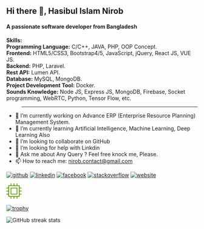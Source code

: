 ## Hi there 👋, Hasibul Islam Nirob
#### A passionate software developer from Bangladesh

**Skills:** <br>
**Programming Language:** C/C++, JAVA, PHP, OOP Concept.<br>
**Frontend:** HTML5/CSS3, Bootstrap4/5, JavaScript, jQuery, React JS, VUE JS.<br>
**Backend:** PHP, Laravel.<br>
**Rest API:** Lumen API.<br>
**Database:** MySQL, MongoDB.<br>
**Project Development Tool:** Docker.<br>
**Sounds Knowledge:** Node JS, Express JS, MongoDB, Firebase, Socket programming, WebRTC, Python, Tensor Flow, etc.
>--------------------------------

- 🔭 I’m currently working on  Advance ERP (Enterprise Resource Planning) Management System. 
- 🌱 I’m currently learning Artificial Intelligence, Machine Learning, Deep Learning Also 
- 👯 I’m looking to collaborate on GitHub 
- 🤔 I’m looking for help with Linkdin 
- 💬 Ask me about Any Query ? Feel free knock me, Please. 
- 📫 How to reach me: nirob.contact@gmail.com 


[<img src='https://cdn.jsdelivr.net/npm/simple-icons@3.0.1/icons/github.svg' alt='github' height='40'>](https://github.com/hasibul-islam-nirob)  [<img src='https://cdn.jsdelivr.net/npm/simple-icons@3.0.1/icons/linkedin.svg' alt='linkedin' height='40'>](https://www.linkedin.com/in/hasibulislamnirob/)  [<img src='https://cdn.jsdelivr.net/npm/simple-icons@3.0.1/icons/facebook.svg' alt='facebook' height='40'>](https://www.facebook.com/hasibolislamnirob)  [<img src='https://cdn.jsdelivr.net/npm/simple-icons@3.0.1/icons/stackoverflow.svg' alt='stackoverflow' height='40'>](https://stackoverflow.com/users/hasibul-islam-nirob)  [<img src='https://cdn.jsdelivr.net/npm/simple-icons@3.0.1/icons/icloud.svg' alt='website' height='40'>](https://hinirob.com/)  

<a href='https://docs.github.com/en/developers'><img src='https://raw.githubusercontent.com/acervenky/animated-github-badges/master/assets/devbadge.gif' width='40' height='40'></a> 

[![trophy](https://github-profile-trophy.vercel.app/?username=hasibul-islam-nirob)](https://github.com/ryo-ma/github-profile-trophy)

![GitHub streak stats](https://streak-stats.demolab.com/?user=hasibul-islam-nirob)  

